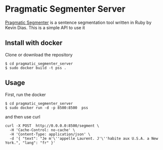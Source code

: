# Pragmatic Segmenter Server
[Pragmatic Segmenter](https://github.com/diasks2/pragmatic_segmenter) is a sentence segmentation tool written in Ruby by Kevin Dias. This is a simple API to use it

## Install with docker
Clone or download the repository
```
$ cd pragmatic_segmenter_server
$ sudo docker build -t pss .
```
## Usage
First, run the docker

```
$ cd pragmatic_segmenter_server
$ sudo docker run -d -p 8500:8500  pss
```

and then use curl
```
curl -X POST  http://0.0.0.0:8500/segment \
  -H 'Cache-Control: no-cache' \
  -H 'Content-Type: application/json' \
  -d '{ "text": "Je m'\''appelle Laurent. J'\''habite aux U.S.A. a New York.", "lang": "fr" }'
```
